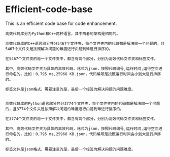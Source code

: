 # Efficient-code-base
This is an efficient code base for code enhancement.

	高效代码库分为Python和C++两种语言，其中两者的架构是相同的。

	高效代码库的C++语言部分共分5467个文件夹，每个文件夹内的代码都是解决同一个问题的，且5467个文件夹是按照解决问题的难度进行由易到难进行排序的。

	在5467个文件夹的每一个文件夹中，都含有两个部分，分别为高效代码文件夹和标签文件。

	其中，高效代码文件夹为具体的高效代码，格式为json，按照代码编号,运行时间,运行空间进行命名的，比如：0,795 ms,25968 KB.json，代码编号是按照运行时间由小到大进行排序的。

	标签文件是json格式，需要注意的是，最后一个标签为解决问题的问题难度。


	高效代码库的Python语言部分共分3774个文件夹，每个文件夹内的代码都是解决同一个问题的，且3774个文件夹是按照解决问题的难度进行由易到难进行排序的。

	在3774个文件夹的每一个文件夹中，都含有两个部分，分别为高效代码文件夹和标签文件。
	
	其中，高效代码文件夹为具体的高效代码，格式为json，按照代码编号,运行时间,运行空间进行命名的，比如：0,795 ms,25968 KB.json，代码编号是按照运行时间由小到大进行排序的。

	标签文件是json格式，需要注意的是，最后一个标签为解决问题的问题难度。


